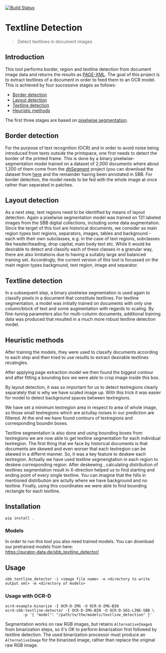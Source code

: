 [![Build Status](https://travis-ci.org/qurator-spk/sbb_textline_detection.svg?branch=master)](https://travis-ci.org/qurator-spk/sbb_textline_detection)

# Textline Detection
> Detect textlines in document images

## Introduction
This tool performs border, region and textline detection from document image data and returns the results as [PAGE-XML](https://github.com/PRImA-Research-Lab/PAGE-XML).
The goal of this project is to extract textlines of a document in order to feed them to an OCR model. This is achieved by four successive stages as follows:
* [Border detection](https://github.com/qurator-spk/sbb_textline_detection#border-detection)
* [Layout detection](https://github.com/qurator-spk/sbb_textline_detection#layout-detection)
* [Textline detection](https://github.com/qurator-spk/sbb_textline_detection#textline-detection)
* [Heuristic methods](https://github.com/qurator-spk/sbb_textline_detection#heuristic-methods)

The first three stages are based on [pixelwise segmentation](https://github.com/qurator-spk/sbb_pixelwise_segmentation).

## Border detection
For the purpose of text recognition (OCR) and in order to avoid noise being introduced from texts outside the printspace, one first needs to detect the border of the printed frame. This is done by a binary pixelwise-segmentation model trained on a dataset of 2,000 documents where about 1,200 of them come from the [dhSegment](https://github.com/dhlab-epfl/dhSegment/) project (you can download the dataset from [here](https://github.com/dhlab-epfl/dhSegment/releases/download/v0.2/pages.zip) and the remainder having been annotated in SBB. For border detection, the model needs to be fed with the whole image at once rather than separated in patches.

## Layout detection
As a next step, text regions need to be identified by means of layout detection. Again a pixelwise segmentation model was trained on 131 labeled images from the SBB digital collections, including some data augmentation. Since the target of this tool are historical documents, we consider as main region types text regions, separators, images, tables and background - each with their own subclasses, e.g. in the case of text regions, subclasses like header/heading, drop capital, main body text etc. While it would be desirable to detect and classify each of these classes in a granular way, there are also limitations due to having a suitably large and balanced training set. Accordingly, the current version of this tool is focussed on the main region types background, text region, image and separator. 

## Textline detection
In a subsequent step, a binary pixelwise segmentation is used again to classify pixels in a document that constitute textlines. For textline segmentation, a model was initially trained on documents with only one column/block of text and some augmentation with regards to scaling. By fine-tuning parameters also for multi-column documents, additional training data was produced that resulted in a much more robust textline detection model.

## Heuristic methods
After training the models, they were used to classify documents according to each step and then tried to use results to extract desirable textlines recatngles.

After applying page extraction model we then found the biggest contour and after fitting a bounding box we were able to crop image inside this box.<br/>

By layout detection, it was so important for us to detect textregions clearly separately that is why we have scaled image up. With this trick it was easier for model to detect background spaces between textregions. <br/>

We have set a minimum textregion area in respect to area of whole image, so those small textregions which are actullay noises in our prediction are filtered. At the end we have found contours of textregions  and corresponding boundin boxes. <br/>

Textline segmentation is also done and using bounding boxes from textregions we are now able to get textline segmentation for each individual textregion. The first thing that we face by historical documents is that documents are skewed and even worser that each textregion can be skewed in a differnt manner. So, it was a key feature to deskew each textregion. Actually we have used textline segmengtation in each region to deskew corresponding region. After deskewing , calculating distribution of textlines segmentation result in X-direction  helped us to find starting and ending point of every single textline. You can imagine that the hills in mentioned distribution are actully where we have background and no textline. Finally, using this coordinates we were able to find bounding rectangle for each textline.

## Installation
`pip install .`

### Models
In order to run this tool you also need trained models. You can download our pretrained models from here:   
https://qurator-data.de/sbb_textline_detector/

## Usage
`sbb_textline_detector -i <image file name> -o <directory to write output xml> -m <directory of models>`

### Usage with OCR-D
~~~
ocrd-example-binarize -I OCR-D-IMG -O OCR-D-IMG-BIN
ocrd-sbb-textline-detector -I OCR-D-IMG-BIN -O OCR-D-SEG-LINE-SBB \
        -p '{ "model": "/path/to/the/models/textline_detection" }'
~~~

Segmentation works on raw RGB images, but retains `AlternativeImage`s from binarization steps, so it's OK to perform binarization first followed by textline detection. The used binarization processor must produce an `AlternativeImage` for the binarized image, rather than replace the original raw RGB image.
